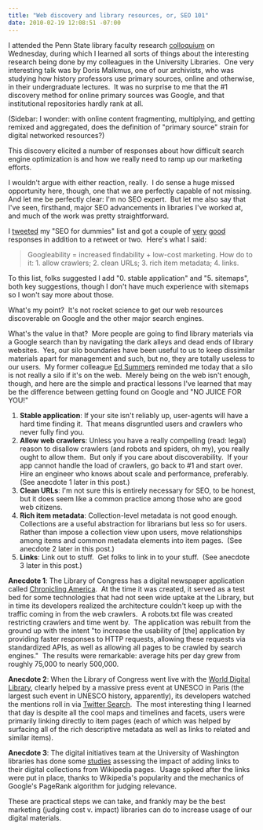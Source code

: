 ```yaml
---
title: "Web discovery and library resources, or, SEO 101"
date: 2010-02-19 12:08:51 -07:00
---
```

I attended the Penn State library faculty research [colloquium](http://search.twitter.com/search?q=psulrq) on Wednesday, during which I learned all sorts of things about the interesting research being done by my colleagues in the University Libraries.  One very interesting talk was by Doris Malkmus, one of our archivists, who was studying how history professors use primary sources, online and otherwise, in their undergraduate lectures.  It was no surprise to me that the #1 discovery method for online primary sources was Google, and that institutional repositories hardly rank at all.

(Sidebar: I wonder: with online content fragmenting, multiplying, and getting remixed and aggregated, does the definition of "primary source" strain for digital networked resources?)

This discovery elicited a number of responses about how difficult search engine optimization is and how we really need to ramp up our marketing efforts.

I wouldn't argue with either reaction, really.  I do sense a huge missed opportunity here, though, one that we are perfectly capable of not missing.  And let me be perfectly clear: I'm no SEO expert.  But let me also say that I've seen, firsthand, major SEO advancements in libraries I've worked at, and much of the work was pretty straightforward.

I [tweeted](http://twitter.com/mjgiarlo/statuses/9257943271) my "SEO for dummies" list and got a couple of [very](http://twitter.com/dchud/statuses/9266883971) [good](http://twitter.com/vphill/statuses/9259297130) responses in addition to a retweet or two.  Here's what I said:

> Googleability = increased findability + low-cost marketing. How do to it: 1\. allow crawlers; 2\. clean URLs; 3\. rich item metadata; 4\. links.

To this list, folks suggested I add "0\. stable application" and "5\. sitemaps", both key suggestions, though I don't have much experience with sitemaps so I won't say more about those.

What's my point?  It's not rocket science to get our web resources discoverable on Google and the other major search engines.

What's the value in that?  More people are going to find library materials via a Google search than by navigating the dark alleys and dead ends of library websites.  Yes, our silo boundaries have been useful to us to keep dissimilar materials apart for management and such, but no, they are totally useless to our users.  My former colleague [Ed Summers](http://inkdroid.org/ehs) reminded me today that a silo is not really a silo if it's on the web.  Merely being on the web isn't enough, though, and here are the simple and practical lessons I've learned that may be the difference between getting found on Google and "NO JUICE FOR YOU!"

1.  **Stable application**: If your site isn't reliably up, user-agents will have a hard time finding it.  That means disgruntled users and crawlers who never fully find you.
2.  **Allow web crawlers**: Unless you have a really compelling (read: legal) reason to disallow crawlers (and robots and spiders, oh my), you really ought to allow them.  But only if you care about discoverability.  If your app cannot handle the load of crawlers, go back to #1 and start over.  Hire an engineer who knows about scale and performance, preferably.  (See anecdote 1 later in this post.)
3.  **Clean URLs**: I'm not sure this is entirely necessary for SEO, to be honest, but it does seem like a common practice among those who are good web citizens.
4.  **Rich item metadata**: Collection-level metadata is not good enough.  Collections are a useful abstraction for librarians but less so for users.  Rather than impose a collection view upon users, move relationships among items and common metadata elements into item pages.  (See anecdote 2 later in this post.)
5.  **Links**: Link out to stuff.  Get folks to link in to your stuff.  (See anecdote 3 later in this post.)


**Anecdote 1**: The Library of Congress has a digital newspaper application called [Chronicling America](http://chroniclingamerica.loc.gov/).  At the time it was created, it served as a test bed for some technologies that had not seen wide uptake at the Library, but in time its developers realized the architecture couldn't keep up with the traffic coming in from the web crawlers.  A robots.txt file was created restricting crawlers and time went by.  The application was rebuilt from the ground up with the intent "to increase the usability of [the] application by providing faster responses to HTTP requests, allowing these requests via standardized APIs, as well as allowing all pages to be crawled by search engines."  The results were remarkable: average hits per day grew from roughly 75,000 to nearly 500,000.

**Anecdote 2**: When the Library of Congress went live with the [World Digital Library](http://www.wdl.org/en/), clearly helped by a massive press event at UNESCO in Paris (the largest such event in UNESCO history, apparently), its developers watched the mentions roll in via [Twitter Search](http://search.twitter.com/search?q=wdl).  The most interesting thing I learned that day is despite all the cool maps and timelines and facets, users were primarily linking directly to item pages (each of which was helped by surfacing all of the rich descriptive metadata as well as links to related and similar items).

**Anecdote 3**: The digital initiatives team at the University of Washington libraries has done some [studies](http://www.dlib.org/dlib/may07/lally/05lally.html) assessing the impact of adding links to their digital collections from Wikipedia pages.  Usage spiked after the links were put in place, thanks to Wikipedia's popularity and the mechanics of Google's PageRank algorithm for judging relevance.

These are practical steps we can take, and frankly may be the best marketing (judging cost v. impact) libraries can do to increase usage of our digital materials.
